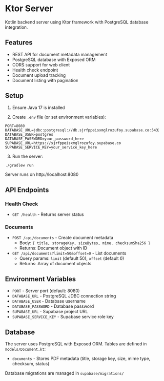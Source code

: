 # Ktor Server

Kotlin backend server using Ktor framework with PostgreSQL database integration.

## Features

- REST API for document metadata management
- PostgreSQL database with Exposed ORM
- CORS support for web client
- Health check endpoint
- Document upload tracking
- Document listing with pagination

## Setup

1. Ensure Java 17 is installed

2. Create `.env` file (or set environment variables):
```
PORT=8080
DATABASE_URL=jdbc:postgresql://db.sjrfppeisxmglrozufoy.supabase.co:5432/postgres
DATABASE_USER=postgres
DATABASE_PASSWORD=your_password_here
SUPABASE_URL=https://sjrfppeisxmglrozufoy.supabase.co
SUPABASE_SERVICE_KEY=your_service_key_here
```

3. Run the server:
```bash
./gradlew run
```

Server runs on http://localhost:8080

## API Endpoints

### Health Check
- `GET /health` - Returns server status

### Documents
- `POST /api/documents` - Create document metadata
  - Body: `{ title, storageKey, sizeBytes, mime, checksumSha256 }`
  - Returns: Document object with ID
- `GET /api/documents?limit=50&offset=0` - List documents
  - Query params: `limit` (default 50), `offset` (default 0)
  - Returns: Array of document objects

## Environment Variables

- `PORT` - Server port (default: 8080)
- `DATABASE_URL` - PostgreSQL JDBC connection string
- `DATABASE_USER` - Database username
- `DATABASE_PASSWORD` - Database password
- `SUPABASE_URL` - Supabase project URL
- `SUPABASE_SERVICE_KEY` - Supabase service role key

## Database

The server uses PostgreSQL with Exposed ORM. Tables are defined in `models/Document.kt`:
- `documents` - Stores PDF metadata (title, storage key, size, mime type, checksum, status)

Database migrations are managed in `supabase/migrations/`

